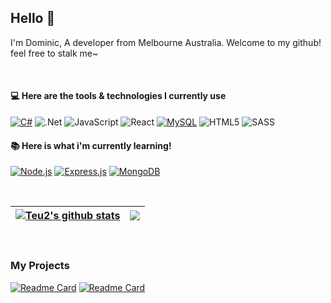 ## Hello 👋
I'm Dominic, A developer from Melbourne Australia. Welcome to my github! feel free to stalk me~  
  
<br/>
  
#### 💻 Here are the tools & technologies I currently use
[![C#](https://img.shields.io/badge/c%23-%23239120.svg?style=for-the-badge&logo=c-sharp&logoColor=white)](https://img.shields.io/badge/C%23-239120?style=for-the-badge&logo=c-sharp&logoColor=white)
![.Net](https://img.shields.io/badge/.NET-5C2D91?style=for-the-badge&logo=.net&logoColor=white)
![JavaScript](https://img.shields.io/badge/javascript-%23323330.svg?style=for-the-badge&logo=javascript&logoColor=%23F7DF1E)
![React](https://img.shields.io/badge/react-%2320232a.svg?style=for-the-badge&logo=react&logoColor=%2361DAFB)
[![MySQL](https://img.shields.io/badge/-MySQL-4479A1?logo=mysql&logoColor=white&style=for-the-badge)](#)
![HTML5](https://img.shields.io/badge/html5-%23E34F26.svg?style=for-the-badge&logo=html5&logoColor=white)
![SASS](https://img.shields.io/badge/SASS-hotpink.svg?style=for-the-badge&logo=SASS&logoColor=white)

#### 📚 Here is what i'm currently learning!
[![Node.js](https://img.shields.io/badge/-Node.js-339933?logo=node.js&logoColor=white&style=for-the-badge)](#)
[![Express.js](https://img.shields.io/badge/-Express.js-000000?logo=express&logoColor=white&style=for-the-badge)](#)
[![MongoDB](https://img.shields.io/badge/-MongoDB-47A248?logo=mongodb&logoColor=white&style=for-the-badge)](#)

<br/>

| <a href="https://github.com/anuraghazra/github-readme-stats"><img align="center" src="https://github-readme-stats.vercel.app/api?username=Teu2&show_icons=true&include_all_commits=true&theme=buefy&hide_border=true" alt="Teu2's github stats" /></a> | <a href="https://github.com/anuraghazra/github-readme-stats"><img align="center" src="https://github-readme-stats.vercel.app/api/top-langs/?username=Teu2&layout=compact&theme=buefy&hide_border=true" /></a> |
| ------------- | ------------- |

<br/>

### My Projects
[![Readme Card](https://github-readme-stats.vercel.app/api/pin/?username=Teu2&repo=Face-Recognition-App)](https://github.com/Teu2/Face-Recognition-App)
[![Readme Card](https://github-readme-stats.vercel.app/api/pin/?username=Teu2&repo=.NET-Tic-Tac-Toe)](https://github.com/Teu2/.NET-Tic-Tac-Toe)

